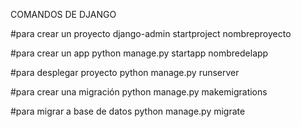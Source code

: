 COMANDOS DE DJANGO

#para crear un proyecto
django-admin startproject nombreproyecto

#para crear un app
python manage.py startapp nombredelapp

#para desplegar proyecto
python manage.py runserver

#para crear una migración
python manage.py makemigrations

#para migrar a base de datos
python manage.py migrate